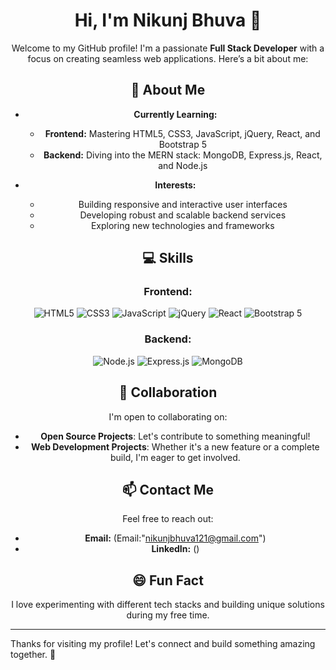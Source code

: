 <div align="center">

# Hi, I'm Nikunj Bhuva 👋

Welcome to my GitHub profile! I'm a passionate **Full Stack Developer** with a focus on creating seamless web applications. Here’s a bit about me:

## 🌟 About Me

- **Currently Learning:** 
  - **Frontend:** Mastering HTML5, CSS3, JavaScript, jQuery, React, and Bootstrap 5
  - **Backend:** Diving into the MERN stack: MongoDB, Express.js, React, and Node.js

- **Interests:**
  - Building responsive and interactive user interfaces
  - Developing robust and scalable backend services
  - Exploring new technologies and frameworks

## 💻 Skills

### Frontend:
<p align="center">
  <img src="https://img.icons8.com/color/48/000000/html-5.png" alt="HTML5" title="HTML5"/>
  <img src="https://img.icons8.com/color/48/000000/css3.png" alt="CSS3" title="CSS3"/>
  <img src="https://img.icons8.com/color/48/000000/javascript.png" alt="JavaScript" title="JavaScript"/>
  <img src="https://img.icons8.com/color/48/000000/jquery.png" alt="jQuery" title="jQuery"/>
  <img src="https://img.icons8.com/color/48/000000/react-native.png" alt="React" title="React"/>
  <img src="https://img.icons8.com/color/48/000000/bootstrap.png" alt="Bootstrap 5" title="Bootstrap 5"/>
</p>

### Backend:
<p align="center">
  <img src="https://img.icons8.com/color/48/000000/nodejs.png" alt="Node.js" title="Node.js"/>
  <img src="https://img.icons8.com/color/48/000000/express-js.png" alt="Express.js" title="Express.js"/>
  <img src="https://img.icons8.com/color/48/000000/mongodb.png" alt="MongoDB" title="MongoDB"/>
</p>

## 🤝 Collaboration

I'm open to collaborating on:
- **Open Source Projects**: Let's contribute to something meaningful!
- **Web Development Projects**: Whether it's a new feature or a complete build, I'm eager to get involved.

## 📫 Contact Me

Feel free to reach out:
- **Email:** (Email:"nikunjbhuva121@gmail.com")
- **LinkedIn:** ()

## 😄 Fun Fact

I love experimenting with different tech stacks and building unique solutions during my free time.
</div>

---

Thanks for visiting my profile! Let's connect and build something amazing together. 🚀
